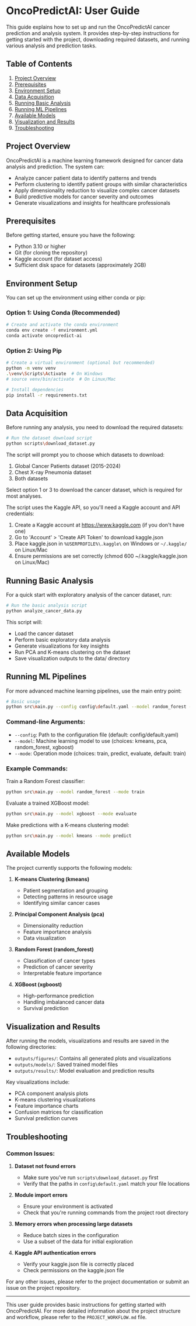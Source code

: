 # OncoPredictAI: User Guide

This guide explains how to set up and run the OncoPredictAI cancer prediction and analysis system. It provides step-by-step instructions for getting started with the project, downloading required datasets, and running various analysis and prediction tasks.

## Table of Contents

1. [Project Overview](#project-overview)
2. [Prerequisites](#prerequisites)
3. [Environment Setup](#environment-setup)
4. [Data Acquisition](#data-acquisition)
5. [Running Basic Analysis](#running-basic-analysis)
6. [Running ML Pipelines](#running-ml-pipelines)
7. [Available Models](#available-models)
8. [Visualization and Results](#visualization-and-results)
9. [Troubleshooting](#troubleshooting)

## Project Overview

OncoPredictAI is a machine learning framework designed for cancer data analysis and prediction. The system can:
- Analyze cancer patient data to identify patterns and trends
- Perform clustering to identify patient groups with similar characteristics
- Apply dimensionality reduction to visualize complex cancer datasets
- Build predictive models for cancer severity and outcomes
- Generate visualizations and insights for healthcare professionals

## Prerequisites

Before getting started, ensure you have the following:

- Python 3.10 or higher
- Git (for cloning the repository)
- Kaggle account (for dataset access)
- Sufficient disk space for datasets (approximately 2GB)

## Environment Setup

You can set up the environment using either conda or pip:

### Option 1: Using Conda (Recommended)

```bash
# Create and activate the conda environment
conda env create -f environment.yml
conda activate oncopredict-ai
```

### Option 2: Using Pip

```bash
# Create a virtual environment (optional but recommended)
python -m venv venv
.\venv\Scripts\Activate  # On Windows
# source venv/bin/activate  # On Linux/Mac

# Install dependencies
pip install -r requirements.txt
```

## Data Acquisition

Before running any analysis, you need to download the required datasets:

```bash
# Run the dataset download script
python scripts\download_dataset.py
```

The script will prompt you to choose which datasets to download:
1. Global Cancer Patients dataset (2015-2024)
2. Chest X-ray Pneumonia dataset
3. Both datasets

Select option 1 or 3 to download the cancer dataset, which is required for most analyses.

The script uses the Kaggle API, so you'll need a Kaggle account and API credentials:
1. Create a Kaggle account at https://www.kaggle.com (if you don't have one)
2. Go to 'Account' > 'Create API Token' to download kaggle.json
3. Place kaggle.json in `%USERPROFILE%\.kaggle\` on Windows or `~/.kaggle/` on Linux/Mac
4. Ensure permissions are set correctly (chmod 600 ~/.kaggle/kaggle.json on Linux/Mac)

## Running Basic Analysis

For a quick start with exploratory analysis of the cancer dataset, run:

```bash
# Run the basic analysis script
python analyze_cancer_data.py
```

This script will:
- Load the cancer dataset
- Perform basic exploratory data analysis
- Generate visualizations for key insights
- Run PCA and K-means clustering on the dataset
- Save visualization outputs to the data/ directory

## Running ML Pipelines

For more advanced machine learning pipelines, use the main entry point:

```bash
# Basic usage
python src\main.py --config config\default.yaml --model random_forest --mode train
```

### Command-line Arguments:

- `--config`: Path to the configuration file (default: config/default.yaml)
- `--model`: Machine learning model to use (choices: kmeans, pca, random_forest, xgboost)
- `--mode`: Operation mode (choices: train, predict, evaluate, default: train)

### Example Commands:

Train a Random Forest classifier:
```bash
python src\main.py --model random_forest --mode train
```

Evaluate a trained XGBoost model:
```bash
python src\main.py --model xgboost --mode evaluate
```

Make predictions with a K-means clustering model:
```bash
python src\main.py --model kmeans --mode predict
```

## Available Models

The project currently supports the following models:

1. **K-means Clustering (kmeans)**
   - Patient segmentation and grouping
   - Detecting patterns in resource usage
   - Identifying similar cancer cases

2. **Principal Component Analysis (pca)**
   - Dimensionality reduction
   - Feature importance analysis
   - Data visualization

3. **Random Forest (random_forest)**
   - Classification of cancer types
   - Prediction of cancer severity
   - Interpretable feature importance

4. **XGBoost (xgboost)**
   - High-performance prediction
   - Handling imbalanced cancer data
   - Survival prediction

## Visualization and Results

After running the models, visualizations and results are saved in the following directories:

- `outputs/figures/`: Contains all generated plots and visualizations
- `outputs/models/`: Saved trained model files
- `outputs/results/`: Model evaluation and prediction results

Key visualizations include:
- PCA component analysis plots
- K-means clustering visualizations
- Feature importance charts
- Confusion matrices for classification
- Survival prediction curves

## Troubleshooting

### Common Issues:

1. **Dataset not found errors**
   - Make sure you've run `scripts\download_dataset.py` first
   - Verify that the paths in `config\default.yaml` match your file locations

2. **Module import errors**
   - Ensure your environment is activated
   - Check that you're running commands from the project root directory

3. **Memory errors when processing large datasets**
   - Reduce batch sizes in the configuration
   - Use a subset of the data for initial exploration

4. **Kaggle API authentication errors**
   - Verify your kaggle.json file is correctly placed
   - Check permissions on the kaggle.json file

For any other issues, please refer to the project documentation or submit an issue on the project repository.

---

This user guide provides basic instructions for getting started with OncoPredictAI. For more detailed information about the project structure and workflow, please refer to the `PROJECT_WORKFLOW.md` file.
